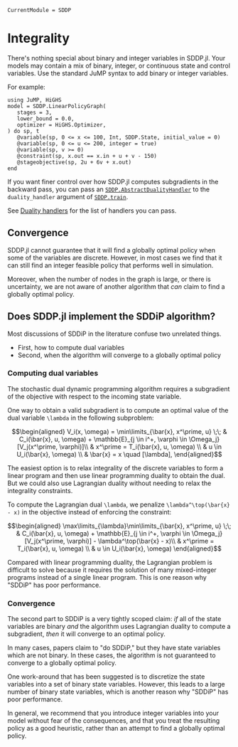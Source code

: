 ```@meta
CurrentModule = SDDP
```

# Integrality

There's nothing special about binary and integer variables in SDDP.jl. Your
models may contain a mix of binary, integer, or continuous state and control
variables. Use the standard JuMP syntax to add binary or integer variables.

For example:

```@example
using JuMP, HiGHS
model = SDDP.LinearPolicyGraph(
   stages = 3,
   lower_bound = 0.0,
   optimizer = HiGHS.Optimizer,
) do sp, t
   @variable(sp, 0 <= x <= 100, Int, SDDP.State, initial_value = 0)
   @variable(sp, 0 <= u <= 200, integer = true)
   @variable(sp, v >= 0)
   @constraint(sp, x.out == x.in + u + v - 150)
   @stageobjective(sp, 2u + 6v + x.out)
end
```

If you want finer control over how SDDP.jl computes subgradients in the backward
pass, you can pass an [`SDDP.AbstractDualityHandler`](@ref) to the
`duality_handler` argument of [`SDDP.train`](@ref).

See [Duality handlers](@ref) for the list of handlers you can pass.

## Convergence

SDDP.jl cannot guarantee that it will find a globally optimal policy when some
of the variables are discrete. However, in most cases we find that it can still
find an integer feasible policy that performs well in simulation.

Moreover, when the number of nodes in the graph is large, or there is
uncertainty, we are not aware of another algorithm that _can_ claim to find a
globally optimal policy.

## Does SDDP.jl implement the SDDiP algorithm?

Most discussions of SDDiP in the literature confuse two unrelated things.

 * First, how to compute dual variables
 * Second, when the algorithm will converge to a globally optimal policy
 
### Computing dual variables

The stochastic dual dynamic programming algorithm requires a subgradient of the
objective with respect to the incoming state variable. 

One way to obtain a valid subgradient is to compute an optimal value of the
dual variable ``\lambda`` in the following subproblem:

```math
\begin{aligned}
V_i(x, \omega) = \min\limits_{\bar{x}, x^\prime, u} \;\; & C_i(\bar{x}, u, \omega) + \mathbb{E}_{j \in i^+, \varphi \in \Omega_j}[V_j(x^\prime, \varphi)]\\
& x^\prime = T_i(\bar{x}, u, \omega) \\
& u \in U_i(\bar{x}, \omega) \\
& \bar{x} = x \quad [\lambda],
\end{aligned}
```

The easiest option is to relax integrality of the discrete variables to form a
linear program and then use linear programming duality to obtain the dual. But
we could also use Lagrangian duality without needing to relax the integrality
constraints.

To compute the Lagrangian dual ``\lambda``, we penalize ``\lambda^\top(\bar{x} - x)``
in the objective instead of enforcing the constraint:
```math
\begin{aligned}
\max\limits_{\lambda}\min\limits_{\bar{x}, x^\prime, u} \;\; & C_i(\bar{x}, u, \omega) + \mathbb{E}_{j \in i^+, \varphi \in \Omega_j}[V_j(x^\prime, \varphi)] - \lambda^\top(\bar{x} - x)\\
& x^\prime = T_i(\bar{x}, u, \omega) \\
& u \in U_i(\bar{x}, \omega)
\end{aligned}
```

Compared with linear programming duality, the Lagrangian problem is difficult
to solve because it requires the solution of many mixed-integer programs
instead of a single linear program. This is one reason why "SDDiP" has poor
performance.

### Convergence

The second part to SDDiP is a very tightly scoped claim: _if_ all of the state
variables are binary _and_ the algorithm uses Lagrangian duality to compute a
subgradient, _then_ it will converge to an optimal policy.

In many cases, papers claim to "do SDDiP," but they have state variables which
are not binary. In these cases, the algorithm is not guaranteed to converge to a
globally optimal policy.

One work-around that has been suggested is to discretize the state variables
into a set of binary state variables. However, this leads to a large number of
binary state variables, which is another reason why "SDDiP" has poor
performance.

In general, we recommend that you introduce integer variables into your model
without fear of the consequences, and that you treat the resulting policy as a
good heuristic, rather than an attempt to find a globally optimal policy.
